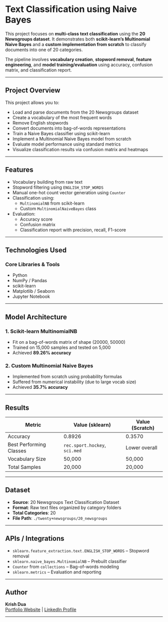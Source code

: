 # Text Classification using Naive Bayes

This project focuses on **multi-class text classification** using the **20 Newsgroups dataset**. It demonstrates both **scikit-learn’s Multinomial Naive Bayes** and a **custom implementation from scratch** to classify documents into one of 20 categories.

The pipeline involves **vocabulary creation**, **stopword removal**, **feature engineering**, and **model training/evaluation** using accuracy, confusion matrix, and classification report.

---

## Project Overview

This project allows you to:

- Load and parse documents from the 20 Newsgroups dataset
- Create a vocabulary of the most frequent words
- Remove English stopwords
- Convert documents into bag-of-words representations
- Train a Naive Bayes classifier using scikit-learn
- Implement a Multinomial Naive Bayes model from scratch
- Evaluate model performance using standard metrics
- Visualize classification results via confusion matrix and heatmaps

---

## Features

- Vocabulary building from raw text
- Stopword filtering using `ENGLISH_STOP_WORDS`
- Manual one-hot count vector generation using `Counter`
- Classification using:
  - `MultinomialNB` from scikit-learn
  - Custom `MultinomialNaiveBayes` class
- Evaluation:
  - Accuracy score
  - Confusion matrix
  - Classification report with precision, recall, F1-score

---

## Technologies Used

### Core Libraries & Tools

- Python
- NumPy / Pandas
- scikit-learn
- Matplotlib / Seaborn
- Jupyter Notebook

---

## Model Architecture

### 1. Scikit-learn MultinomialNB

- Fit on a bag-of-words matrix of shape (20000, 50000)
- Trained on 15,000 samples and tested on 5,000
- Achieved **89.26% accuracy**

### 2. Custom Multinomial Naive Bayes

- Implemented from scratch using probability formulas
- Suffered from numerical instability (due to large vocab size)
- Achieved **35.7% accuracy**

---

## Results

| Metric                  | Value (sklearn) | Value (Scratch) |
|-------------------------|------------------|------------------|
| Accuracy                | 0.8926           | 0.3570           |
| Best Performing Classes | `rec.sport.hockey`, `sci.med` | Lower overall |
| Vocabulary Size         | 50,000           | 50,000           |
| Total Samples           | 20,000           | 20,000           |

---

## Dataset

- **Source**: 20 Newsgroups Text Classification Dataset
- **Format**: Raw text files organized by category folders
- **Total Categories**: 20
- **File Path**: `./twenty+newsgroups/20_newsgroups`

---

## APIs / Integrations

- `sklearn.feature_extraction.text.ENGLISH_STOP_WORDS` – Stopword removal
- `sklearn.naive_bayes.MultinomialNB` – Prebuilt classifier
- `Counter` from `collections` – Bag-of-words modeling
- `sklearn.metrics` – Evaluation and reporting

---

## Author

**Krish Dua**  
[Portfolio Website](https://krishdua.vercel.app) | [LinkedIn Profile](https://www.linkedin.com/in/krish-dua-9202a4272/)

---

